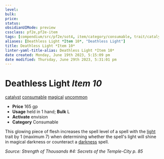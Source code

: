 ```yaml
---
level:
bulk:
price:
status:
obsidianUIMode: preview
cssclass: pf2e,pf2e-item
tags: [compendium/src/pf2e/sot4, item/category/consumable, trait/catalyst, trait/consumable, trait/magical, trait/uncommon]
aliases: [Deathless Light *Item 10*, "Deathless Light"]
title: Deathless Light *Item 10*
linter-yaml-title-alias: Deathless Light *Item 10*
date created: Monday, June 19th 2023, 5:15:09 pm
date modified: Thursday, June 29th 2023, 5:31:01 pm
---
```


# Deathless Light *Item 10*

[catalyst](rules/traits/catalyst-som.md) [consumable](rules/traits/consumable.md) [magical](rules/traits/magical.md) [uncommon](rules/traits/uncommon.md)  

- **Price** 165 gp
- **Usage** held in 1 hand; **Bulk** L
- **Activate** envision
- **Category** Consumable

This glowing piece of flesh increases the spell level of a spell with the [light](rules/traits/light.md) trait by 1 (maximum 7) when determining whether the spell's light will shine in magical darkness or counteract a [darkness](compendium/spells/darkness.md) spell.

*Source: Strength of Thousands #4: Secrets of the Temple-City p. 85*
